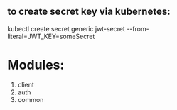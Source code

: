 ## to create secret key via kubernetes:
kubectl create secret generic jwt-secret --from-literal=JWT_KEY=someSecret

# Modules:
1) client
2) auth
3) common
